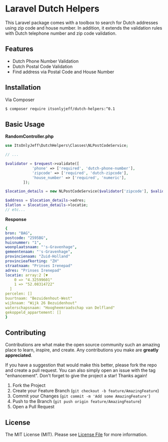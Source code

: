 # Laravel Dutch Helpers

This Laravel package comes with a toolbox to search for Dutch addresses using zip code and house number. In addition, it extends the validation rules with Dutch telephone number and zip code validation.

## Features
- Dutch Phone Number Validation
- Dutch Postal Code Validation
- Find address via Postal Code and House Number

## Installation

Via Composer

```bash
$ composer require itsonlyjeff/dutch-helpers:^0.1
```

## Basic Usage

**RandomController.php**
```php
use ItsOnlyJeff\DutchHelpers\Classes\NLPostCodeService;

// ...

$validator = $request->validate([
            'phone' => ['required', 'dutch-phone-number'],
            'zipcode' => ['required', 'dutch-zipcode'],
            'house_number' => ['required', 'numeric'],
        ]);

$location_details = new NLPostCodeService($validator['zipcode'], $validator['house_number']);

$address = $location_details->adres;
$latlon = $location_details->locatie;
// etc...
```
**Response**
``` yaml
{
bron: "BAG",
postcode: "2595BG",
huisnummer: "1",
woonplaatsnaam: "'s-Gravenhage",
gemeentenaam: "'s-Gravenhage",
provincienaam: "Zuid-Holland"
provincieafkorting: "ZH"
straatnaam: "Prinses Irenepad"
adres: "Prinses Irenepad"
locatie: array:2 [▼
    0 => "4.32599601"
    1 => "52.08314722"
  ]
percelen: []
buurtnaam: "Bezuidenhout-West"
wijknaam: "Wijk 26 Bezuidenhout"
waterschapsnaam: "Hoogheemraadschap van Delfland"
gekoppeld_appartement: []
}
```

## Contributing
Contributions are what make the open source community such an amazing place to learn, inspire, and create. Any contributions you make are **greatly appreciated**.

If you have a suggestion that would make this better, please fork the repo and create a pull request. You can also simply open an issue with the tag "enhancement".
Don't forget to give the project a star! Thanks again!

1. Fork the Project
2. Create your Feature Branch (`git checkout -b feature/AmazingFeature`)
3. Commit your Changes (`git commit -m 'Add some AmazingFeature'`)
4. Push to the Branch (`git push origin feature/AmazingFeature`)
5. Open a Pull Request

## License
The MIT License (MIT). Please see [License File](LICENSE.md) for more information.

